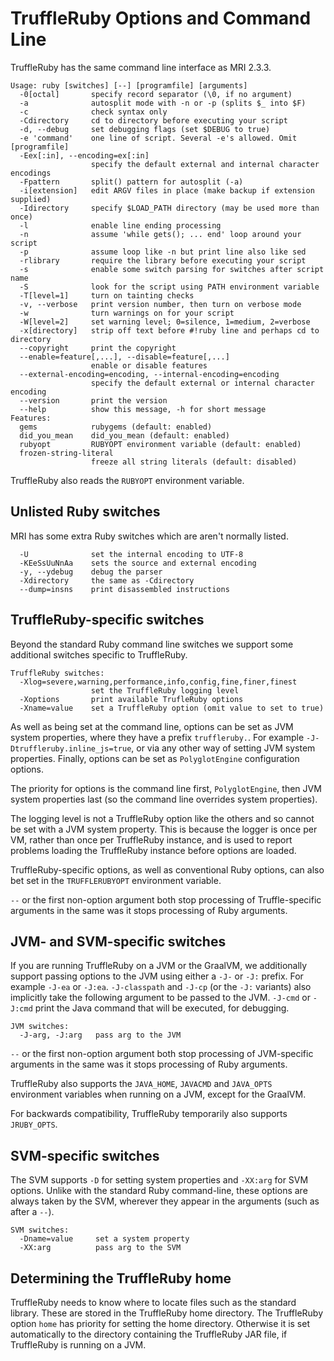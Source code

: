# TruffleRuby Options and Command Line

TruffleRuby has the same command line interface as MRI 2.3.3.

```
Usage: ruby [switches] [--] [programfile] [arguments]
  -0[octal]       specify record separator (\0, if no argument)
  -a              autosplit mode with -n or -p (splits $_ into $F)
  -c              check syntax only
  -Cdirectory     cd to directory before executing your script
  -d, --debug     set debugging flags (set $DEBUG to true)
  -e 'command'    one line of script. Several -e's allowed. Omit [programfile]
  -Eex[:in], --encoding=ex[:in]
                  specify the default external and internal character encodings
  -Fpattern       split() pattern for autosplit (-a)
  -i[extension]   edit ARGV files in place (make backup if extension supplied)
  -Idirectory     specify $LOAD_PATH directory (may be used more than once)
  -l              enable line ending processing
  -n              assume 'while gets(); ... end' loop around your script
  -p              assume loop like -n but print line also like sed
  -rlibrary       require the library before executing your script
  -s              enable some switch parsing for switches after script name
  -S              look for the script using PATH environment variable
  -T[level=1]     turn on tainting checks
  -v, --verbose   print version number, then turn on verbose mode
  -w              turn warnings on for your script
  -W[level=2]     set warning level; 0=silence, 1=medium, 2=verbose
  -x[directory]   strip off text before #!ruby line and perhaps cd to directory
  --copyright     print the copyright
  --enable=feature[,...], --disable=feature[,...]
                  enable or disable features
  --external-encoding=encoding, --internal-encoding=encoding
                  specify the default external or internal character encoding
  --version       print the version
  --help          show this message, -h for short message
Features:
  gems            rubygems (default: enabled)
  did_you_mean    did_you_mean (default: enabled)
  rubyopt         RUBYOPT environment variable (default: enabled)
  frozen-string-literal
                  freeze all string literals (default: disabled)
```

TruffleRuby also reads the `RUBYOPT` environment variable.

## Unlisted Ruby switches

MRI has some extra Ruby switches which are aren't normally listed.

```
  -U              set the internal encoding to UTF-8
  -KEeSsUuNnAa    sets the source and external encoding
  -y, --ydebug    debug the parser
  -Xdirectory     the same as -Cdirectory
  --dump=insns    print disassembled instructions
```

## TruffleRuby-specific switches

Beyond the standard Ruby command line switches we support some additional
switches specific to TruffleRuby.

```
TruffleRuby switches:
  -Xlog=severe,warning,performance,info,config,fine,finer,finest
                  set the TruffleRuby logging level
  -Xoptions       print available TrufleRuby options
  -Xname=value    set a TruffleRuby option (omit value to set to true)
```

As well as being set at the command line, options can be set as JVM system
properties, where they have a prefix `truffleruby.`. For example
`-J-Dtruffleruby.inline_js=true`, or via any other way of setting JVM system
properties. Finally, options can be set as `PolyglotEngine` configuration
options.

The priority for options is the command line first, `PolyglotEngine`, then JVM
system properties last (so the command line overrides system properties).

The logging level is not a TruffleRuby option like the others and so cannot be
set with a JVM system property. This is because the logger is once per VM,
rather than once per TruffleRuby instance, and is used to report problems
loading the TruffleRuby instance before options are loaded.

TruffleRuby-specific options, as well as conventional Ruby options, can also
bet set in the `TRUFFLERUBYOPT` environment variable.

`--` or the first non-option argument both stop processing of Truffle-specific
arguments in the same was it stops processing of Ruby arguments.

## JVM- and SVM-specific switches

If you are running TruffleRuby on a JVM or the GraalVM, we additionally support
passing options to the JVM using either a `-J-` or `-J:` prefix. For example
`-J-ea` or `-J:ea`. `-J-classpath` and `-J-cp` (or the `-J:` variants) also
implicitly take the following argument to be passed to the JVM. `-J-cmd` or
`-J:cmd` print the Java command that will be executed, for debugging.

```
JVM switches:
  -J-arg, -J:arg   pass arg to the JVM
```

`--` or the first non-option argument both stop processing of JVM-specific
arguments in the same was it stops processing of Ruby arguments.

TruffleRuby also supports the `JAVA_HOME`, `JAVACMD` and `JAVA_OPTS` environment
variables when running on a JVM, except for the GraalVM.

For backwards compatibility, TruffleRuby temporarily also supports `JRUBY_OPTS`.

## SVM-specific switches

The SVM supports `-D` for setting system properties and `-XX:arg` for SVM
options. Unlike with the standard Ruby command-line, these options are always
taken by the SVM, wherever they appear in the arguments (such as after a `--`).

```
SVM switches:
  -Dname=value     set a system property
  -XX:arg          pass arg to the SVM
```

## Determining the TruffleRuby home

TruffleRuby needs to know where to locate files such as the standard library.
These are stored in the TruffleRuby home directory. The TruffleRuby option
`home` has priority for setting the home directory. Otherwise it is set
automatically to the directory containing the TruffleRuby JAR file, if
TruffleRuby is running on a JVM.
